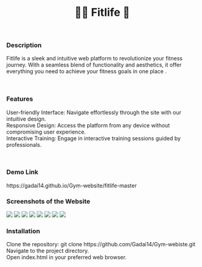 <h1 style="text-align:center;"> 🏋️‍♂️ Fitlife 💪</h1>
<br>
<h3>Description</h3>
<p>Fitlife is a sleek and intuitive web platform to revolutionize your fitness journey. With a seamless blend of functionality and aesthetics, it offer everything you need to achieve your fitness goals in one place .</p>
<br>
<h3>Features</h3>
<p>
  User-friendly Interface: Navigate effortlessly through the site with our intuitive design.<br>
  Responsive Design: Access the platform from any device without compromising user experience.<br>
  Interactive Training: Engage in interactive training sessions guided by professionals.<br>

</p>
<br>
<h3>Demo Link</h3> 
https://gadai14.github.io/Gym-website/fitlife-master
<br>
<h3>Screenshots of the Website </h3>
<img src="https://github.com/Gadai14/Gym-website/assets/121002242/8b2af3fe-fde9-4cbf-8c40-0d04188f96fa">
<img src="https://github.com/Gadai14/Gym-website/assets/121002242/dced2eec-97e0-4e2e-9292-cf3021e7a151">
<img src="https://github.com/Gadai14/Gym-website/assets/121002242/0b85d62c-7838-4c84-b619-da9c12a9f5f6">
<img src="https://github.com/Gadai14/Gym-website/assets/121002242/23e954d6-a2a2-4add-8844-d6fdff4d9774">
<img src="https://github.com/Gadai14/Gym-website/assets/121002242/8c45c798-e8d0-4942-9bf7-ac4a0a9460a7">
<img src="https://github.com/Gadai14/Gym-website/assets/121002242/35fc94c8-d708-4e4d-9d9a-9a484d715922">
<img src="https://github.com/Gadai14/Gym-website/assets/121002242/13a18a0d-c80c-4750-b130-606b942f1903">
<img src="https://github.com/Gadai14/Gym-website/assets/121002242/a20e1f60-12b3-4a81-9a93-4b2ed903b6a6">

<h3>Installation</h3>
<p>
Clone the repository: git clone https://github.com/Gadai14/Gym-webiste.git <br>
Navigate to the project directory.<br>
Open index.html in your preferred web browser.


  
</p>
